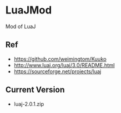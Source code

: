 # LuaJMod
Mod of LuaJ

## Ref
* https://github.com/weimingtom/Kuuko  
* http://www.luaj.org/luaj/3.0/README.html  
* https://sourceforge.net/projects/luaj  

## Current Version  
* luaj-2.0.1.zip  
